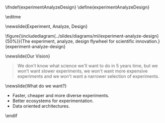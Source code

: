 \ifndef{experimentAnalyzeDesign}
\define{experimentAnalyzeDesign}

\editme

\newslide{Experiment, Analyze, Design}

\figure{\includediagram{../slides/diagrams/ml/experiment-analyze-design}{50%}}{The experiment, analyze, design flywheel for scientific innovation.}{experiment-analyze-design}

\newslide{Our Vision}

> We don't know what science we'll want to do in 5 years time, but we won't want slower experiments, we won't want more expensive experiments and we won't want a narrower selection of experiments.

\newslide{What do we want?}

* Faster, cheaper and more diverse experiments.
* Better ecosystems for experimentation.
* Data oriented architectures.


\endif
